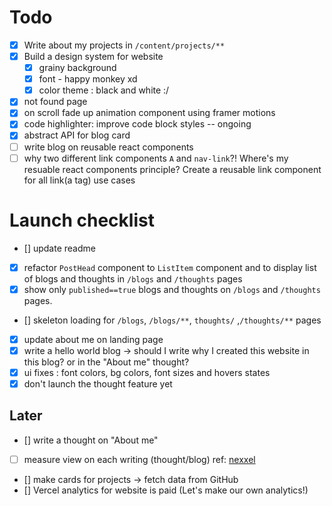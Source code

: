 # Todo
- [x] Write about my projects in `/content/projects/**`
- [x] Build a design system for website
    - [x] grainy background
    - [x] font - happy monkey xd
    - [x] color theme : black and white :/
- [x] not found page
- [x] on scroll fade up animation component using framer motions
- [x] code highlighter: improve code block styles -- ongoing
- [x] abstract API for blog card
- [ ] write blog on reusable react components
- [ ] why two different link components `A` and `nav-link`?! Where's my resuable react components principle? Create a reusable link component for all link(a tag) use cases

# Launch checklist
- [] update readme
- [x] refactor `PostHead` component to `ListItem` component and to display list of blogs and thoughts in `/blogs` and `/thoughts` pages
- [x] show only `published==true` blogs and thoughts on `/blogs` and `/thoughts` pages. 
- [] skeleton loading for `/blogs`, `/blogs/**`, `thoughts/` ,`/thoughts/**` pages
- [x] update about me on landing page
- [x] write a hello world blog -> should I write why I created this website in this blog? or in the "About me" thought?
- [x] ui fixes : font colors, bg colors, font sizes and hovers states
- [x] don't launch the thought feature yet

## Later
- [] write a thought on "About me"
- [ ] measure view on each writing (thought/blog) ref: [nexxel](nexxel.dev)
- [] make cards for projects -> fetch data from GitHub
- [] Vercel analytics for website is paid (Let's make our own analytics!)